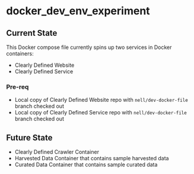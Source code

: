 # docker_dev_env_experiment

## Current State
This Docker compose file currently spins up two services in Docker containers:
* Clearly Defined Website
* Clearly Defined Service

### Pre-req
* Local copy of Clearly Defined Website repo with `nell/dev-docker-file` branch checked out
* Local copy of Clearly Defined Service repo with `nell/dev-docker-file` branch checked out

## Future State
* Clearly Defined Crawler Container
* Harvested Data Container that contains sample harvested data
* Curated Data Container that contains sample curated data